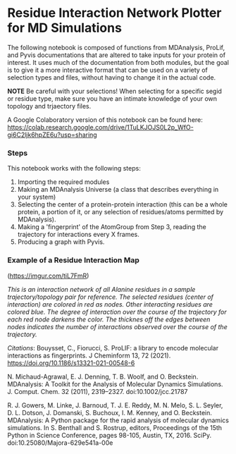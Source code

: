 # Residue Interaction Network Plotter for MD Simulations

The following notebook is composed of functions from MDAnalysis, ProLif, and Pyvis documentations that are altered to take inputs for your protein of interest. It uses much of the documentation from both modules, but the goal is to give it a more interactive format that can be used on a variety of selection types and files, without having to change it in the actual code. 

**NOTE** Be careful with your selections! When selecting for a specific segid or residue type, make sure you have an intimate knowledge of your own topology and trjaectory files.

A Google Colaboratory version of this notebook can be found here: https://colab.research.google.com/drive/1TuLKJOJS0L2p_WfO-gi6C2ljk6hpZE6u?usp=sharing


### Steps
This notebook works with the following steps:
1. Importing the required modules
2. Making an MDAnalysis Universe (a class that describes everything in your system)
3. Selecting the center of a protein-protein interaction (this can be a whole protein, a portion of it, or any selection of residues/atoms permitted by MDAnalysis).
4. Making a 'fingerprint' of the AtomGroup from Step 3, reading the trajectory for interactions every X frames.
5. Producing a graph with Pyvis.

### Example of a Residue Interaction Map
(https://imgur.com/tiL7FmR)

*This is an interaction network of all Alanine residues in a sample trajectory/topology pair for reference. The selected residues (center of interaction) are colored in red as nodes. Other interacting residues are colored blue. The degree of interaction over the course of the trajectory for each red node darkens the color. The thicknes off the edges between nodes indicates the number of interactions observed over the course of the trajectory.*

*Citations*:
Bouysset, C., Fiorucci, S. ProLIF: a library to encode molecular interactions as fingerprints.
J Cheminform 13, 72 (2021). https://doi.org/10.1186/s13321-021-00548-6

N. Michaud-Agrawal, E. J. Denning, T. B. Woolf, and O. Beckstein. MDAnalysis: A Toolkit for the Analysis of Molecular Dynamics Simulations. J. Comput. Chem. 32 (2011), 2319–2327. doi:10.1002/jcc.21787

R. J. Gowers, M. Linke, J. Barnoud, T. J. E. Reddy, M. N. Melo, S. L. Seyler, D. L. Dotson, J. Domanski, S. Buchoux, I. M. Kenney, and O. Beckstein. MDAnalysis: A Python package for the rapid analysis of molecular dynamics simulations. In S. Benthall and S. Rostrup, editors, Proceedings of the 15th Python in Science Conference, pages 98-105, Austin, TX, 2016. SciPy. doi:10.25080/Majora-629e541a-00e
